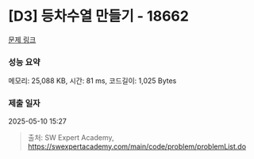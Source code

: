 # [D3] 등차수열 만들기 - 18662 

[문제 링크](https://swexpertacademy.com/main/code/problem/problemDetail.do?contestProbId=AYo-e9EKmGoDFAQI) 

### 성능 요약

메모리: 25,088 KB, 시간: 81 ms, 코드길이: 1,025 Bytes

### 제출 일자

2025-05-10 15:27



> 출처: SW Expert Academy, https://swexpertacademy.com/main/code/problem/problemList.do